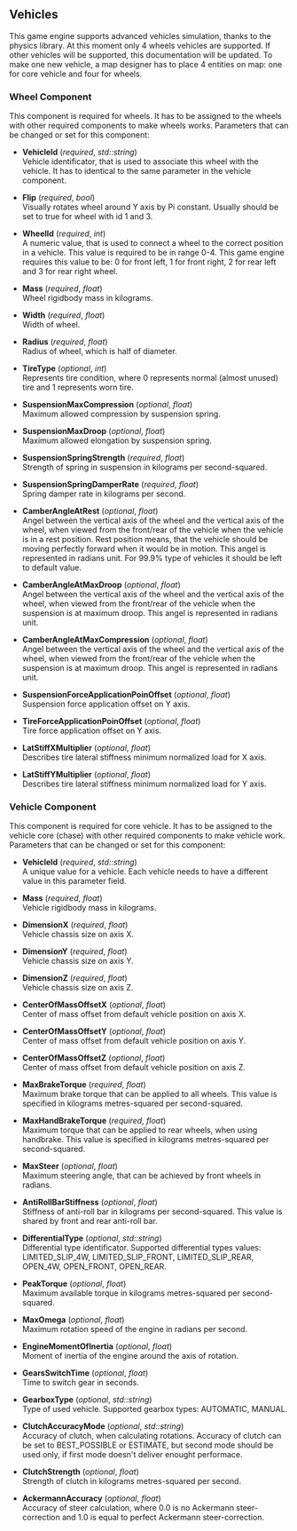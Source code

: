## Vehicles

This game engine supports advanced vehicles simulation, thanks to the physics library. At this moment only 4 wheels vehicles are supported. If other vehicles will be supported, this documentation will be updated. To make one new vehicle, a map designer has to place 4 entities on map: one for core vehicle and four for wheels.

### Wheel Component

This component is required for wheels. It has to be assigned to the wheels with other required components to make wheels works. Parameters that can be changed or set for this component:

* **VehicleId** (_required_, _std::string_)<br/>
Vehicle identificator, that is used to associate this wheel with the vehicle. It has to identical to the same parameter in the vehicle component.

* **Flip** (_required_, _bool_)<br/>
Visually rotates wheel around Y axis by Pi constant. Usually should be set to true for wheel with id 1 and 3.

* **WheelId** (_required_, _int_)<br/>
A numeric value, that is used to connect a wheel to the correct position in a vehicle. This value is required to be in range 0-4. This game engine requires this value to be: 0 for front left, 1 for front right, 2 for rear left and 3 for rear right wheel.

* **Mass** (_required_, _float_)<br/>
Wheel rigidbody mass in kilograms.

* **Width** (_required_, _float_)<br/>
Width of wheel.

* **Radius** (_required_, _float_)<br/>
Radius of wheel, which is half of diameter.

* **TireType** (_optional_, _int_)<br/>
Represents tire condition, where 0 represents normal (almost unused) tire and 1 represents worn tire.

* **SuspensionMaxCompression** (_optional_, _float_)<br/>
Maximum allowed compression by suspension spring.

* **SuspensionMaxDroop** (_optional_, _float_)<br/>
Maximum allowed elongation by suspension spring.

* **SuspensionSpringStrength** (_required_, _float_)<br/>
Strength of spring in suspension in kilograms per second-squared.

* **SuspensionSpringDamperRate** (_required_, _float_)<br/>
Spring damper rate in kilograms per second.

* **CamberAngleAtRest** (_optional_, _float_)<br/>
Angel between the vertical axis of the wheel and the vertical axis of the wheel, when viewed from the front/rear of the vehicle when the vehicle is in a rest position. Rest position means, that the vehicle should be moving perfectly forward when it would be in motion. This angel is represented in radians unit. For 99.9% type of vehicles it should be left to default value.

* **CamberAngleAtMaxDroop** (_optional_, _float_)<br/>
Angel between the vertical axis of the wheel and the vertical axis of the wheel, when viewed from the front/rear of the vehicle when the suspension is at maximum droop. This angel is represented in radians unit.

* **CamberAngleAtMaxCompression** (_optional_, _float_)<br/>
Angel between the vertical axis of the wheel and the vertical axis of the wheel, when viewed from the front/rear of the vehicle when the suspension is at maximum droop. This angel is represented in radians unit.

* **SuspensionForceApplicationPoinOffset** (_optional_, _float_)<br/>
Suspension force application offset on Y axis.

* **TireForceApplicationPoinOffset** (_optional_, _float_)<br/>
Tire force application offset on Y axis.

* **LatStiffXMultiplier** (_optional_, _float_)<br/>
Describes tire lateral stiffness minimum normalized load for X axis.

* **LatStiffYMultiplier** (_optional_, _float_)<br/>
Describes tire lateral stiffness minimum normalized load for Y axis.



### Vehicle Component

This component is required for core vehicle. It has to be assigned to the vehicle core (chase) with other required components to make vehicle work. Parameters that can be changed or set for this component:

* **VehicleId** (_required_, _std::string_)<br/>
A unique value for a vehicle. Each vehicle needs to have a different value in this parameter field.

* **Mass** (_required_, _float_)<br/>
Vehicle rigidbody mass in kilograms.

* **DimensionX** (_required_, _float_)<br/>
Vehicle chassis size on axis X.

* **DimensionY** (_required_, _float_)<br/>
Vehicle chassis size on axis Y.

* **DimensionZ** (_required_, _float_)<br/>
Vehicle chassis size on axis Z.

* **CenterOfMassOffsetX** (_optional_, _float_)<br/>
Center of mass offset from default vehicle position on axis X.

* **CenterOfMassOffsetY** (_optional_, _float_)<br/>
Center of mass offset from default vehicle position on axis Y.

* **CenterOfMassOffsetZ** (_optional_, _float_)<br/>
Center of mass offset from default vehicle position on axis Z.

* **MaxBrakeTorque** (_required_, _float_)<br/>
Maximum brake torque that can be applied to all wheels. This value is specified in kilograms metres-squared per second-squared.

* **MaxHandBrakeTorque** (_required_, _float_)<br/>
Maximum torque that can be applied to rear wheels, when using handbrake. This value is specified in kilograms metres-squared per second-squared.

* **MaxSteer** (_optional_, _float_)<br/>
Maximum steering angle, that can be achieved by front wheels in radians.

* **AntiRollBarStiffness** (_optional_, _float_)<br/>
Stiffness of anti-roll bar in kilograms per second-squared. This value is shared by front and rear anti-roll bar.

* **DifferentialType** (_optional_, _std::string_)<br/>
Differential type identificator. Supported differential types values: LIMITED_SLIP_4W, LIMITED_SLIP_FRONT, LIMITED_SLIP_REAR, OPEN_4W, OPEN_FRONT, OPEN_REAR.

* **PeakTorque** (_optional_, _float_)<br/>
Maximum available torque in kilograms metres-squared per second-squared.

* **MaxOmega** (_optional_, _float_)<br/>
Maximum rotation speed of the engine in radians per second.

* **EngineMomentOfInertia** (_optional_, _float_)<br/>
Moment of inertia of the engine around the axis of rotation.

* **GearsSwitchTime** (_optional_, _float_)<br/>
Time to switch gear in seconds.

* **GearboxType** (_optional_, _std::string_)<br/>
Type of used vehicle. Supported gearbox types: AUTOMATIC, MANUAL.

* **ClutchAccuracyMode** (_optional_, _std::string_)<br/>
Accuracy of clutch, when calculating rotations. Accuracy of clutch can be set to BEST_POSSIBLE or ESTIMATE, but second mode should be used only, if first mode doesn't deliver enought performace.

* **ClutchStrength** (_optional_, _float_)<br/>
Strength of clutch in kilograms metres-squared per second.

* **AckermannAccuracy** (_optional_, _float_)<br/>
Accuracy of steer calculation, where 0.0 is no Ackermann steer-correction and 1.0 is equal to perfect Ackermann steer-correction.